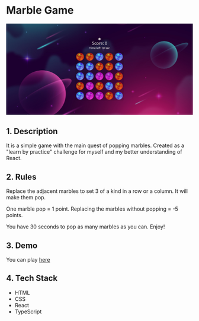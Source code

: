 # Marble Game

![marble game](./src/assets/marblegame.png)

## 1. Description

It is a simple game with the main quest of popping marbles. Created as a "learn by practice" challenge for myself and my better understanding of React.

## 2. Rules

Replace the adjacent marbles to set 3 of a kind in a row or a column. It will make them pop.

One marble pop = 1 point.
Replacing the marbles without popping = -5 points.

You have 30 seconds to pop as many marbles as you can.
Enjoy!

## 3. Demo

You can play [here](https://dranelm.github.io/Marble_Game/)

## 4. Tech Stack

- HTML
- CSS
- React
- TypeScript
